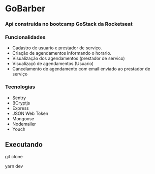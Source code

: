 # GoBarber
### Api construida no bootcamp GoStack da Rocketseat 

### Funcionalidades
* Cadastro de usuario e prestador de serviço.
* Criação de agendamentos informando o horario.
* Visualização dos agendamentos (prestador de servico)
* Visualizaçõ de agendamentos (Usuario)
* Cancelamento de agendamento com email enviado ao prestador de serviço

###  Tecnologias
* Sentry
* BCryptjs
* Express
* JSON Web Token
* Mongoose
* Nodemailer
* Youch

## Executando

git clone 

yarn dev
